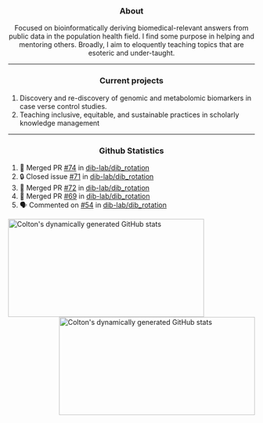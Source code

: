 <h3 align="center">About</h3>

<p align="center">
Focused on bioinformatically deriving biomedical-relevant answers from public data in the population health field. 
I find some purpose in helping and mentoring others. Broadly, I aim to eloquently teaching topics that are esoteric and under-taught.
</p>

---

<h3 align="center">Current projects</h3>

1. Discovery and re-discovery of genomic and metabolomic biomarkers in case verse control studies.
2. Teaching inclusive, equitable, and sustainable practices in scholarly knowledge management

---

<h3 align="center">Github Statistics</h3>

<!--START_SECTION:activity-->
1. 🎉 Merged PR [#74](https://github.com/dib-lab/dib_rotation/pull/74) in [dib-lab/dib_rotation](https://github.com/dib-lab/dib_rotation)
2. 🔒 Closed issue [#71](https://github.com/dib-lab/dib_rotation/issues/71) in [dib-lab/dib_rotation](https://github.com/dib-lab/dib_rotation)
3. 🎉 Merged PR [#72](https://github.com/dib-lab/dib_rotation/pull/72) in [dib-lab/dib_rotation](https://github.com/dib-lab/dib_rotation)
4. 🎉 Merged PR [#69](https://github.com/dib-lab/dib_rotation/pull/69) in [dib-lab/dib_rotation](https://github.com/dib-lab/dib_rotation)
5. 🗣 Commented on [#54](https://github.com/dib-lab/dib_rotation/issues/54#issuecomment-1863602282) in [dib-lab/dib_rotation](https://github.com/dib-lab/dib_rotation)
<!--END_SECTION:activity-->

<a href="https://github.com/ccbaumler">
  <img height="200" width=400 align="left" alt="Colton's dynamically generated GitHub stats" src="https://github-readme-stats.vercel.app/api?username=ccbaumler&show_icons=true&title_color=434d58&icon_color=fa8072&ring_color=ba55d3"/>
</a>
<a href="https://github.com/ccbaumler">
  <img height="200" width=400 align="right" alt="Colton's dynamically generated GitHub stats" src="https://github-readme-stats.vercel.app/api/top-langs/?username=ccbaumler&layout=compact&langs_count=6&card_width=320&title_color=434d58&hide=Standard%20ML,%20TeX,%20Jupyter%20Notebook" />
</a>

<!--
  [<img height="200" align="right" width="400" alt="Colton's dynamically generated GitHub stats" src="https://github-readme-stats.vercel.app/api?username=ccbaumler&show_icons=true&title_color=434d58&icon_color=fa8072&border_color=2e4963&ring_color=ba55d3"/>](https://github.com/ccbaumler)
  [<img height="200" align="right" width="400" alt="Colton's dynamically generated GitHub stats" src="https://github-readme-stats.vercel.app/api/top-langs/?username=ccbaumler&layout=compact&langs_count=6&card_width=320&title_color=434d58&border_color=2e4963&hide=Standard%20ML,%20TeX,%20Jupyter%20Notebook"/>](https://github.com/ccbaumler/)
-->
<!-- theme=buefy -->

<!--
**ccbaumler/ccbaumler** is a ✨ _special_ ✨ repository because its `README.md` (this file) appears on your GitHub profile.

Here are some ideas to get you started:

- 🔭 I’m currently working on ...
- 🌱 I’m currently learning ...
- 👯 I’m looking to collaborate on ...
- 🤔 I’m looking for help with ...
- 💬 Ask me about ...
- 📫 How to reach me: ...
- 😄 Pronouns: ...
- ⚡ Fun fact: ...
-->
